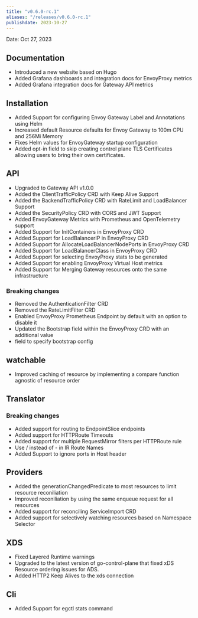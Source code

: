```yaml
---
title: "v0.6.0-rc.1"
aliases: "/releases/v0.6.0-rc.1"
publishdate: 2023-10-27
---
```


Date: Oct 27, 2023

## Documentation
- Introduced a new website based on Hugo
- Added Grafana dashboards and integration docs for EnvoyProxy metrics
- Added Grafana integration docs for Gateway API metrics

## Installation
- Added Support for configuring Envoy Gateway Label and Annotations using Helm
- Increased default Resource defaults for Envoy Gateway to 100m CPU and 256Mi Memory
- Fixes Helm values for EnvoyGateway startup configuration
- Added opt-in field to skip creating control plane TLS Certificates allowing users to bring their own certificates.

## API
- Upgraded to Gateway API v1.0.0
- Added the ClientTrafficPolicy CRD with Keep Alive Support
- Added the BackendTrafficPolicy CRD with RateLimit and LoadBalancer Support
- Added the SecurityPolicy CRD with CORS and JWT Support
- Added EnvoyGateway Metrics with Prometheus and OpenTelemetry support
- Added Support for InitContainers in EnvoyProxy CRD
- Added Support for LoadBalancerIP in EnvoyProxy CRD
- Added Support for AllocateLoadBalancerNodePorts in EnvoyProxy CRD
- Added Support for LoadBalancerClass in EnvoyProxy CRD
- Added Support for selecting EnvoyProxy stats to be generated
- Added Support for enabling EnvoyProxy Virtual Host metrics
- Added Support for Merging Gateway resources onto the same infrastructure

### Breaking changes
- Removed the AuthenticationFilter CRD
- Removed the RateLimitFilter CRD
- Enabled EnvoyProxy Prometheus Endpoint by default with an option to disable it
- Updated the Bootstrap field within the EnvoyProxy CRD with an additional value
- field to specify bootstrap config

## watchable
- Improved caching of resource by implementing a compare function agnostic of resource order

## Translator
### Breaking changes
- Added support for routing to EndpointSlice endpoints
- Added support for HTTPRoute Timeouts
- Added support for multiple RequestMirror filters per HTTPRoute rule
- Use / instead of - in IR Route Names
- Added Support to ignore ports in Host header

## Providers
- Added the generationChangedPredicate to most resources to limit resource reconiliation
- Improved reconiliation by using the same enqueue request for all resources
- Added support for reconciling ServiceImport CRD
- Added support for selectively watching resources based on Namespace Selector

## XDS
- Fixed Layered Runtime warnings
- Upgraded to the latest version of go-control-plane that fixed xDS Resource ordering issues for ADS.
- Added HTTP2 Keep Alives to the xds connection

## Cli
- Added Support for egctl stats command

